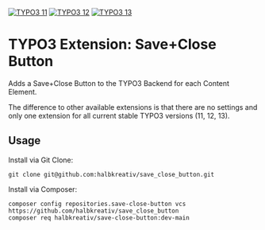 [![TYPO3 11](https://img.shields.io/badge/TYPO3-11-orange.svg)](https://get.typo3.org/version/11)
[![TYPO3 12](https://img.shields.io/badge/TYPO3-12-green.svg)](https://get.typo3.org/version/12)
[![TYPO3 13](https://img.shields.io/badge/TYPO3-13-green.svg)](https://get.typo3.org/version/13)

# TYPO3 Extension: Save+Close Button

Adds a Save+Close Button to the TYPO3 Backend for each Content Element.

The difference to other available extensions is that there are no settings and only one extension for all current stable TYPO3 versions (11, 12, 13).

## Usage

Install via Git Clone:

```shell
git clone git@github.com:halbkreativ/save_close_button.git
```

Install via Composer:

```shell
composer config repositories.save-close-button vcs https://github.com/halbkreativ/save_close_button
composer req halbkreativ/save-close-button:dev-main
```
